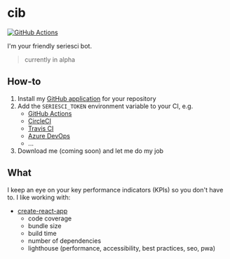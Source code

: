
# cib

[![GitHub Actions](https://github.com/seriesci/cib/workflows/test/badge.svg)](https://github.com/seriesci/cib/actions?query=workflow%3Atest)

I'm your friendly seriesci bot.

> currently in alpha

## How-to

1. Install my [GitHub application](https://github.com/apps/seriesci) for your repository
1. Add the `SERIESCI_TOKEN` environment variable to your CI, e.g.
    - [GitHub Actions](https://help.github.com/en/actions/automating-your-workflow-with-github-actions/creating-and-using-encrypted-secrets)
    - [CircleCI](https://circleci.com/docs/2.0/env-vars/)
    - [Travis CI](https://docs.travis-ci.com/user/environment-variables/)
    - [Azure DevOps](https://docs.microsoft.com/en-us/azure/devops/pipelines/process/variables)
    - ...
1. Download me (coming soon) and let me do my job

## What

I keep an eye on your key performance indicators (KPIs) so you don't have to. I like working with:

- [create-react-app](https://github.com/facebook/create-react-app)
    - code coverage
    - bundle size
    - build time
    - number of dependencies
    - lighthouse (performance, accessibility, best practices, seo, pwa)
